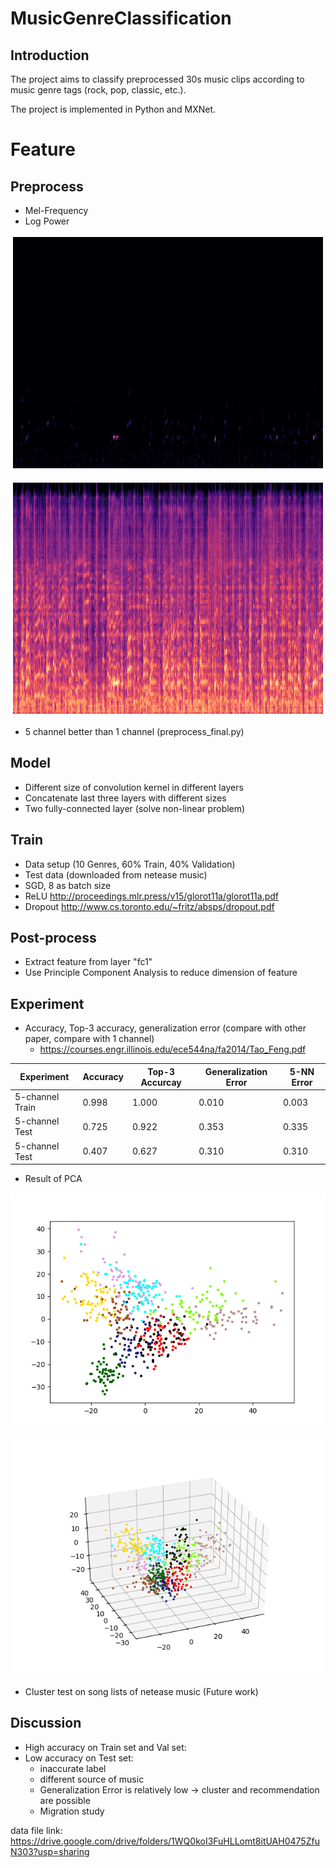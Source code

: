 # MusicGenreClassification

## Introduction

The project aims to classify preprocessed 30s music clips according to music genre tags (rock, pop, classic, etc.).

The project is implemented in Python and MXNet.

# Feature

## Preprocess

* Mel-Frequency
* Log Power

![Alt text](analysis/mel/power.png?raw=true "Mel-Frequency Power")

![Alt text](analysis/mel/log_power.png?raw=true "Mel-Frequency Log Power")

* 5 channel better than 1 channel (preprocess_final.py)

## Model

* Different size of convolution kernel in different layers
* Concatenate last three layers with different sizes
* Two fully-connected layer (solve non-linear problem)

## Train

* Data setup (10 Genres, 60% Train, 40% Validation)
* Test data (downloaded from netease music)
* SGD, 8 as batch size
* ReLU http://proceedings.mlr.press/v15/glorot11a/glorot11a.pdf
* Dropout http://www.cs.toronto.edu/~fritz/absps/dropout.pdf

## Post-process

* Extract feature from layer "fc1"
* Use Principle Component Analysis to reduce dimension of feature

## Experiment

* Accuracy, Top-3 accuracy, generalization error (compare with other paper, compare with 1 channel) 
  * https://courses.engr.illinois.edu/ece544na/fa2014/Tao_Feng.pdf
  
| Experiment | Accuracy | Top-3 Accurcay | Generalization Error | 5-NN Error |
|------------|----------|----------------|----------------------|------------|
| 5-channel Train  |   0.998   | 1.000 | 0.010 | 0.003 |
| 5-channel Test | 0.725 | 0.922 | 0.353 | 0.335 |
| 5-channel Test | 0.407 | 0.627 | 0.310 | 0.310 |

* Result of PCA

![2d](analysis/2d.png)

![3d](analysis/3d.png)
* Cluster test on song lists of netease music (Future work)

## Discussion

* High accuracy on Train set and Val set:
* Low accuracy on Test set: 
  * inaccurate label
  * different source of music
  * Generalization Error is relatively low -> cluster and recommendation are possible
  * Migration study

data file link: https://drive.google.com/drive/folders/1WQ0koI3FuHLLomt8itUAH0475ZfuN303?usp=sharing
